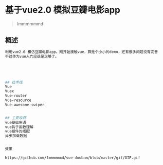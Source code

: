 # 基于vue2.0 模拟豆瓣电影app 

> lmmmmmmd

## 概述

``` bash
利用vue2.0 模仿豆瓣电影app，刚开始接触vue，算是个小小的demo，还有很多问题没有完善，
不过作为vue入门应该是足够了。





## 技术栈 
Vue
Vuex
Vue-router
Vue-resource
Vue-awesome-swiper


## 主要收获
vue基础用语
vue钩子函数理解
vue插件的搭配
异步加载数据


效果

https://github.com/lmmmmmmd/vue-douban/blob/master/gif/GIF.gif
